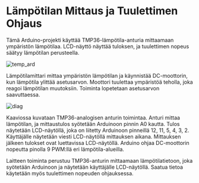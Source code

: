 # Lämpötilan Mittaus ja Tuulettimen Ohjaus
Tämä Arduino-projekti käyttää TMP36-lämpötila-anturia mittaamaan ympäristön lämpötilaa. LCD-näyttö näyttää tuloksen, ja tuulettimen nopeus säätyy lämpötilan perusteella.

![temp_ard](https://github.com/damakes/L-mp-tilamittari/assets/155246347/55f8e2fa-8c62-43c0-bc85-aefb6b31243d)

Lämpötilamittari mittaa ympäristön lämpötilan ja käynnistää DC-moottorin, kun lämpötila ylittää asetusarvon. Moottori tuulettaa ympäristöä teholla, joka reagoi lämpötilan muutoksiin. Toiminta lopetetaan asetusarvon saavuttaessa.

![diag](https://github.com/damakes/L-mp-tilamittari/assets/155246347/278492fa-8605-4d2b-9181-5e2473e5ee32)

Kaaviossa kuvataan TMP36-analogisen anturin toimintaa. Anturi mittaa lämpötilan, ja mittaustulos syötetään Arduinoon pinnin A0 kautta. Tulos näytetään LCD-näytöllä, joka on liitetty Arduinoon pinneillä 12, 11, 5, 4, 3, 2. Käyttäjälle näytetään viesti LCD-näytöllä mittauksen aikana. Mittauksen jälkeen tulokset ovat luettavissa LCD-näytöllä. Arduino ohjaa DC-moottorin nopeutta pinolla 9 PWM:llä eri lämpötila-alueilla.

Laitteen toiminta perustuu TMP36-anturin mittaamaan lämpötilatietoon, joka syötetään Arduinoon ja näytetään käyttäjälle LCD-näytöllä. Saatua tietoa käytetään myös tuulettimen nopeuden ohjauksessa.
